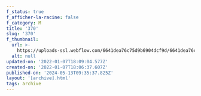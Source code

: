 ```yaml
---
f_status: true
f_afficher-la-racine: false
f_category: M
title: '370'
slug: '370'
f_thumbnail:
  url: >-
    https://uploads-ssl.webflow.com/6641dea76c75d9b6904dcf9d/6641dea76c75d9b6904dd397_370.jpg
  alt: null
updated-on: '2022-01-07T18:09:04.577Z'
created-on: '2022-01-07T18:06:37.607Z'
published-on: '2024-05-13T09:35:37.825Z'
layout: '[archive].html'
tags: archive
---
```



